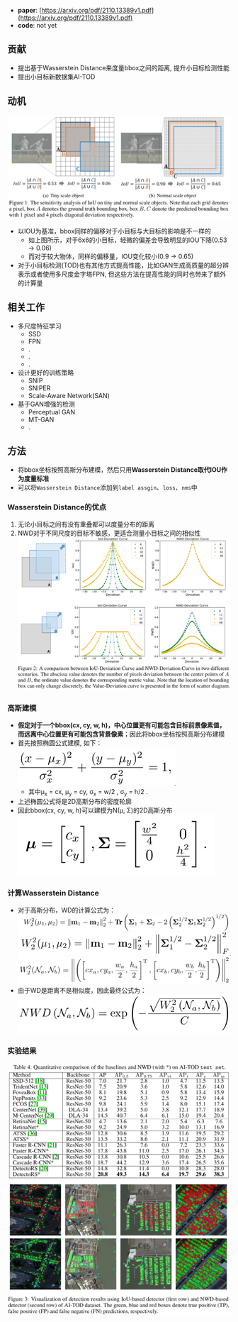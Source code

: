 - **paper**: [https://arxiv.org/pdf/2110.13389v1.pdf](https://arxiv.org/pdf/2110.13389v1.pdf)
- **code**: not yet

## 贡献
- 提出基于Wasserstein Distance来度量bbox之间的距离, 提升小目标检测性能
- 提出小目标新数据集AI-TOD

## 动机
![F1](../imgs/NWD/F1.png)
- 以IOU为基准，bbox同样的偏移对于小目标与大目标的影响是不一样的
  * 如上图所示，对于6x6的小目标，轻微的偏差会导致明显的IOU下降(0.53 → 0.06)
  * 而对于较大物体，同样的偏移量，IOU变化较小(0.9 → 0.65)
- 对于小目标检测(TOD)也有其他方式提高性能，比如GAN生成高质量的超分辨表示或者使用多尺度金字塔FPN, 但这些方法在提高性能的同时也带来了额外的计算量

## 相关工作
- 多尺度特征学习
  * SSD
  * FPN
  * .
  * .
  * .
- 设计更好的训练策略
  * SNIP
  * SNIPER
  * Scale-Aware Network(SAN)
- 基于GAN增强的检测
  * Perceptual GAN
  * MT-GAN
  * .

## 方法
- 将bbox坐标按照高斯分布建模，然后只用**Wasserstein Distance取代IOU作为度量标准**
- 可以将`Wasserstein Distance`添加到`label assgin`、`loss`、`nms`中
### Wasserstein Distance的优点
1. 无论小目标之间有没有重叠都可以度量分布的距离
2. NWD对于不同尺度的目标不敏感，更适合测量小目标之间的相似性
![F2](../imgs/NWD/F2.png)

### 高斯建模
- **假定对于一个bbox(cx, cy, w, h)，中心位置更有可能包含目标前景像素值，而远离中心位置更有可能包含背景像素**；因此将bbox坐标按照高斯分布建模
- 首先按照椭圆公式建模, 如下：
![e1](../imgs/NWD/e1.png)
  * 其中µ<sub>x</sub> = cx, µ<sub>y</sub> = cy, σ<sub>x</sub> = w/2 , σ<sub>y</sub> = h/2 .
- 上述椭圆公式将是2D高斯分布的密度轮廓
- 因此bbox(cx, cy, w, h)可以建模为N(µ, Σ)的2D高斯分布
![e4](../imgs/NWD/e4.png)

### 计算Wasserstein Distance
- 对于高斯分布，WD的计算公式为：
![e5](../imgs/NWD/e5.png)
![e6](../imgs/NWD/e6.png)
![e7](../imgs/NWD/e7.png)
- 由于WD是距离不是相似度，因此最终公式为：
![e8](../imgs/NWD/e8.png)

### 实验结果
![T4](../imgs/NWD/T4.png)
![F3](../imgs/NWD/F3.png)
